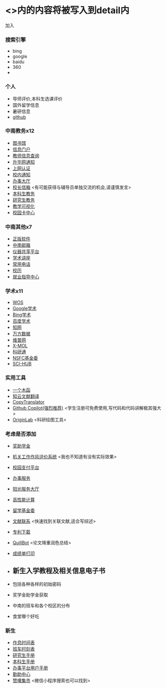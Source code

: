 # <>内的内容将被写入到detail内

加入

### 搜索引擎

- bing
- google
- baidu
- 360
-

### 个人

- 导师评价,本科生选课评价
- 国外留学信息
- 暑研信息
- [github](https://github.com/)

### 中南教务x12

- [图书馆](https://lib.csu.edu.cn/)
- [信息门户](https://my.csu.edu.cn/login/index.jsp)
- [教师信息查询](https://faculty.csu.edu.cn/)
- [升华网通知](https://54sh.csu.edu.cn/tntz/tntz.htm)
- [上网认证](https://portpal.csu.edu.cn/)
- [校内通知](https://oa.csu.edu.cn/con/ggtz)
- [办事大厅](https://ehall.csu.edu.cn/v2/site/index)
- [校长信箱](https://oa.csu.edu.cn/mailbox/?tp=01)
  <有可能获得与辅导员单独交流的机会,请谨慎发言>
- [本科生教务](http://csujwc.its.csu.edu.cn/)
- [研究生教务](http://gms.csu.edu.cn/)
- [教学可视化](https://lms.csu.edu.cn/login)
- [校园卡中心](https://ecard.csu.edu.cn/plat-pc/serviceclassification)

### 中南其他x7

- [正版软件](https://ms.csu.edu.cn/)
- [中南邮箱](https://mail.csu.edu.cn/)
- [仪器共享平台](http://equip.csu.edu.cn/)
- [学术讲座](https://www.csu.edu.cn/index/xsjz.htm)
- [常用电话](https://www.csu.edu.cn/info/1050/5129.htm)
- [校历](https://www.csu.edu.cn/info/1050/7585.htm)
- [就业指导中心](https://career.csu.edu.cn/)

### 学术x11

- [WOS](https://www.webofscience.com/)
- [Google学术](https://scholar.google.com/)
- [Bing学术](https://cn.bing.com/academic)
- [百度学术](https://xueshu.baidu.com/)
- [知网](https://www.cnki.net/)
- [万方数据](https://www.wanfangdata.com.cn/)
- [维普网](https://wwwv3.cqvip.com/)
- [X-MOL](https://www.x-mol.com/)
- [科研通](https://www.ablesci.com/)
- [NSFC基金委](https://www.nsfc.gov.cn/)
- [SCI-HUB](https://www.sci-hub.ru/)

### 实用工具

- [一个木函](https://ol.woobx.cn/)
- [知云文献翻译](https://www.zhiyunwenxian.cn/)
- [CopyTranslator](https://copytranslator.github.io/)
- [Github Copilot(强烈推荐)](https://github.com/features/copilot)
  <学生注册可免费使用,写代码和代码讲解极其强大>
- [OriginLab](https://www.originlab.com/)
  <科研绘图工具>

### 考虑是否添加

- [奖助学金](https://award.csu.edu.cn/#/login)
- [机关工作作风评价系统](https://ca.csu.edu.cn/authserver/login?service=http://jgzfpj.csu.edu.cn/sso.aspx)
  <我也不知道有没有实际效果>
- [校园支付平台](https://ca.csu.edu.cn/authserver/login?service=http://jf.csu.edu.cn/xysf/caslogin.aspx)
- [办事服务](https://nic.csu.edu.cn/bsfw/xsfw1.htm)
- [阳光服务大厅](https://ygfw.csu.edu.cn/)
- [高性能计算](http://hpc.csu.edu.cn/)
- [留学基金委](https://www.csc.edu.cn/)
- [文献联系](https://www.connectedpapers.com/)
  <快速找到关联文献,适合写综述>
- [专利下载](https://www.drugfuture.com/cnpat/cn_patent.asp)
- [QuillBot](https://quillbot.com/)
  <论文降重润色总结>
- [成绩单打印](https://cert.csu.edu.cn/student)


- <h2>新生入学教程及相关信息电子书</h2>
- 包括各种各样的初始密码
- 奖学金助学金获取
- 中南的班车和各个校区的分布
- 食堂哪个好吃

### 新生

- [作息时间表](https://www.csu.edu.cn/info/1050/1215.htm)
- [班车时刻表](https://oa.csu.edu.cn/con/NoticeInfo?JLNM=3894A9FC9A0941FEBD6C2688D4916D36&tableName=ZNDX_ZHBG_GGTZ)
- [研究生手册](https://www.csu.edu.cn/style/yjssc.pdf)
- [本科生手册](https://www.csu.edu.cn/style/bkssc2020.pdf)
- [办事平台用户手册](https://nic.csu.edu.cn/bsfw/yhsc.htm)
- [勤助中心](https://xszz.csu.edu.cn/)
- [赞噢集市](http://www.zanoa.cn/)
  <微信小程序搜索也可以找到>